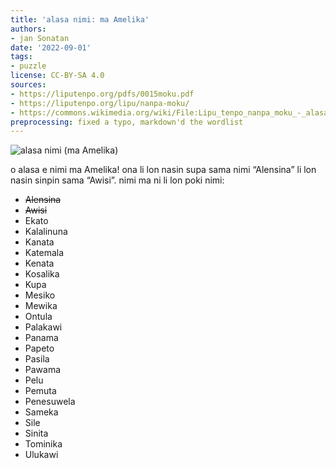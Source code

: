 ```yaml
---
title: 'alasa nimi: ma Amelika'
authors:
- jan Sonatan
date: '2022-09-01'
tags:
- puzzle
license: CC-BY-SA 4.0
sources:
- https://liputenpo.org/pdfs/0015moku.pdf
- https://liputenpo.org/lipu/nanpa-moku/
- https://commons.wikimedia.org/wiki/File:Lipu_tenpo_nanpa_moku_-_alasa_nimi_(ma_Amelika).png
preprocessing: fixed a typo, markdown'd the wordlist
---
```


![alasa nimi (ma Amelika)](https://upload.wikimedia.org/wikipedia/commons/5/58/Lipu_tenpo_nanpa_moku_-_alasa_nimi_%28ma_Amelika%29.png)

o alasa e nimi ma Amelika! ona li lon nasin supa sama nimi “Alensina” li lon nasin sinpin sama “Awisi”. nimi ma ni li lon poki nimi:

- ~~Alensina~~
- ~~Awisi~~
- Ekato
- Kalalinuna
- Kanata
- Katemala
- Kenata
- Kosalika
- Kupa
- Mesiko
- Mewika
- Ontula
- Palakawi
- Panama
- Papeto
- Pasila
- Pawama
- Pelu
- Pemuta
- Penesuwela
- Sameka
- Sile
- Sinita
- Tominika
- Ulukawi